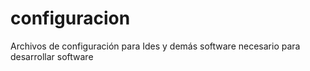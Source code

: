 # configuracion
Archivos de configuración para Ides y demás software necesario para desarrollar software
